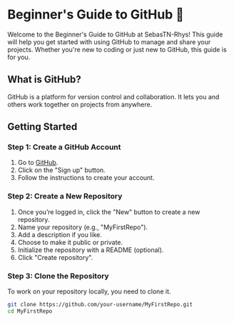 # Beginner's Guide to GitHub 🚀

Welcome to the Beginner's Guide to GitHub at SebasTN-Rhys! This guide will help you get started with using GitHub to manage and share your projects. Whether you're new to coding or just new to GitHub, this guide is for you.

## What is GitHub?

GitHub is a platform for version control and collaboration. It lets you and others work together on projects from anywhere.

## Getting Started

### Step 1: Create a GitHub Account
1. Go to [GitHub](https://github.com).
2. Click on the "Sign up" button.
3. Follow the instructions to create your account.

### Step 2: Create a New Repository
1. Once you’re logged in, click the "New" button to create a new repository.
2. Name your repository (e.g., "MyFirstRepo").
3. Add a description if you like.
4. Choose to make it public or private.
5. Initialize the repository with a README (optional).
6. Click "Create repository".

### Step 3: Clone the Repository
To work on your repository locally, you need to clone it.
```bash
git clone https://github.com/your-username/MyFirstRepo.git
cd MyFirstRepo
